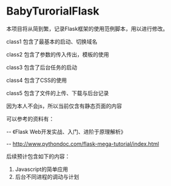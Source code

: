 # BabyTurorialFlask
本项目将从简到繁，记录Flask框架的使用范例脚本，用以进行修改。

class1 包含了最基本的启动、切换域名

class2 包含了参数的传入传出，模板的使用

class3 包含了后台任务的启动

class4 包含了CSS的使用

class5 包含了文件的上传、下载与后台记录

因为本人不会js，所以当前仅含有静态页面的内容

可以参考的资料有：

-- 《Flask Web开发实战、入门、进阶于原理解析》

-- http://www.pythondoc.com/flask-mega-tutorial/index.html

后续预计包含如下的内容：

1. Javascript的简单应用
2. 后台不同进程的调动与计划

